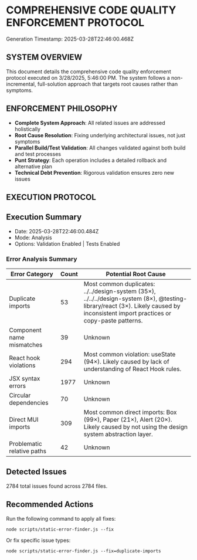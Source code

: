 # COMPREHENSIVE CODE QUALITY ENFORCEMENT PROTOCOL
Generation Timestamp: 2025-03-28T22:46:00.468Z

## SYSTEM OVERVIEW
This document details the comprehensive code quality enforcement protocol executed 
on 3/28/2025, 5:46:00 PM. The system follows a non-incremental, full-solution 
approach that targets root causes rather than symptoms.

## ENFORCEMENT PHILOSOPHY
- **Complete System Approach**: All related issues are addressed holistically
- **Root Cause Resolution**: Fixing underlying architectural issues, not just symptoms
- **Parallel Build/Test Validation**: All changes validated against both build and test processes
- **Punt Strategy**: Each operation includes a detailed rollback and alternative plan
- **Technical Debt Prevention**: Rigorous validation ensures zero new issues

## EXECUTION PROTOCOL

## Execution Summary

* Date: 2025-03-28T22:46:00.484Z
* Mode: Analysis
* Options: Validation Enabled | Tests Enabled


### Error Analysis Summary

| Error Category | Count | Potential Root Cause |
|----------------|-------|----------------------|
| Duplicate imports | 53 | Most common duplicates: ../../design-system (35×), ../../../design-system (8×), @testing-library/react (3×). Likely caused by inconsistent import practices or copy-paste patterns. |
| Component name mismatches | 39 | Unknown |
| React hook violations | 294 | Most common violation: useState (94×). Likely caused by lack of understanding of React Hook rules. |
| JSX syntax errors | 1977 | Unknown |
| Circular dependencies | 70 | Unknown |
| Direct MUI imports | 309 | Most common direct imports: Box (99×), Paper (21×), Alert (20×). Likely caused by not using the design system abstraction layer. |
| Problematic relative paths | 42 | Unknown |

## Detected Issues

2784 total issues found across 2784 files.

## Recommended Actions

Run the following command to apply all fixes:
```
node scripts/static-error-finder.js --fix
```

Or fix specific issue types:
```
node scripts/static-error-finder.js --fix=duplicate-imports
```
